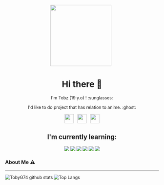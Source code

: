 <p align='center'><a href="https://instagram.com/tobz2k19"><img height="200" src="https://github.com/TobyG74/TobyG74/blob/main/profile.jpg?raw=true"></a>&nbsp;&nbsp;</p>

<h1 align='center'> Hi there 👋 </h1>

<p align='center'>  I'm Tobz (19 y.o) ! :sunglasses: </p>

<p align='center'> I'd like to do project that has relation to anime. :ghost: </p>

<p align='center'>
   <a href="https://twitter.com/tobz2k19"><img height="30" src="https://github.com/TobyG74/TobyG74/blob/main/twitter.png?raw=true"></a>&nbsp;&nbsp;
   <a href="https://instagram.com/ini.tobz"><img height="30" src="https://github.com/TobyG74/TobyG74/blob/main/instagram.jpg?raw=true"></a>&nbsp;&nbsp;
   <a href="https://www.facebook.com/tobz2k19"><img height="30" src="https://github.com/TobyG74/TobyG74/blob/main/facebook.png?raw=true"></a>
</P>

<h2 align='center'> I'm currently learning: </h1>
<p align="center">
   <img src="https://img.shields.io/badge/JavaScript-323330?style=for-the-badge&logo=javascript&logoColor=F7DF1E"></img>
   <img src="https://img.shields.io/badge/Python-FFD43B?style=for-the-badge&logo=python&logoColor=blue"></img>
   <img src="https://img.shields.io/badge/Go-00ADD8?style=for-the-badge&logo=go&logoColor=white"></img>
   <img src="https://img.shields.io/badge/HTML5-E34F26?style=for-the-badge&logo=html5&logoColor=white"></img>
   <img src="https://img.shields.io/badge/CSS3-1572B6?style=for-the-badge&logo=css3&logoColor=white"></img>
   <img src="https://img.shields.io/badge/Bootstrap-563D7C?style=for-the-badge&logo=bootstrap&logoColor=white"></img>
</p>

### About Me ⚠️
___

![TobyG74 github stats](https://github-readme-stats.vercel.app/api?username=TobyG74&layout=compact&theme=tokyonight)
![Top Langs](https://github-readme-stats.vercel.app/api/top-langs/?username=TobyG74&count_private=true&show_icons=true&theme=tokyonight)
